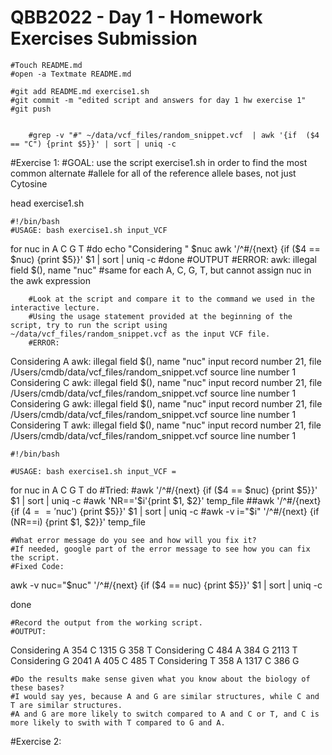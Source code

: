 # QBB2022 - Day 1 - Homework Exercises Submission
	#Touch README.md
	#open -a Textmate README.md
	
	#git add README.md exercise1.sh
	#git commit -m "edited script and answers for day 1 hw exercise 1"
	#git push


		#grep -v "#" ~/data/vcf_files/random_snippet.vcf  | awk '{if  ($4 == "C") {print $5}}' | sort | uniq -c

#Exercise 1:
	#GOAL: use the script exercise1.sh in order to find the most common alternate 
	#allele for all of the reference allele bases, not just Cytosine
	
head exercise1.sh


	#!/bin/bash
	#USAGE: bash exercise1.sh input_VCF

for nuc in A C G T
	#do
  echo "Considering " $nuc
  awk '/^#/{next} {if ($4 == $nuc) {print $5}}' $1 | sort | uniq -c
	#done
		#OUTPUT
		#ERROR: awk: illegal field $(), name "nuc"
		#same for each A, C, G, T, but cannot assign nuc in the awk expression

		#Look at the script and compare it to the command we used in the interactive lecture. 
		#Using the usage statement provided at the beginning of the script, try to run the script using ~/data/vcf_files/random_snippet.vcf as the input VCF file.
		#ERROR:
Considering  A
awk: illegal field $(), name "nuc"
 input record number 21, file /Users/cmdb/data/vcf_files/random_snippet.vcf
 source line number 1
Considering  C
awk: illegal field $(), name "nuc"
 input record number 21, file /Users/cmdb/data/vcf_files/random_snippet.vcf
 source line number 1
Considering  G
awk: illegal field $(), name "nuc"
 input record number 21, file /Users/cmdb/data/vcf_files/random_snippet.vcf
 source line number 1
Considering  T
awk: illegal field $(), name "nuc"
 input record number 21, file /Users/cmdb/data/vcf_files/random_snippet.vcf
 source line number 1


	#!/bin/bash

	#USAGE: bash exercise1.sh input_VCF = 

for nuc in A C G T
do
  #Tried:
  #awk '/^#/{next} {if ($4 == $nuc) {print $5}}' $1 | sort | uniq -c
  #awk 'NR=='$i'{print $1, $2}' temp_file
  ##awk '/^#/{next} {if ($4 == '$nuc') {print $5}}' $1 | sort | uniq -c
  #awk -v i="$i" '/^#/{next} {if (NR==i) {print $1, $2}}' temp_file
  
	#What error message do you see and how will you fix it? 
	#If needed, google part of the error message to see how you can fix the script.
	#Fixed Code:
  awk -v nuc="$nuc" '/^#/{next} {if ($4 == nuc) {print $5}}' $1 | sort | uniq -c

done

	#Record the output from the working script.
	#OUTPUT:
Considering  A
 354 C
1315 G
 358 T
Considering  C
 484 A
 384 G
2113 T
Considering  G
2041 A
 405 C
 485 T
Considering  T
 358 A
1317 C
 386 G

	#Do the results make sense given what you know about the biology of these bases?
	#I would say yes, because A and G are similar structures, while C and T are similar structures.
	#A and G are more likely to switch compared to A and C or T, and C is more likely to swith with T compared to G and A.
	
	


#Exercise 2:
